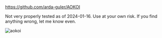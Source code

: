 https://github.com/arda-guler/AOKOI

Not very properly tested as of 2024-01-16. Use at your own risk. If you find anything wrong, let me know even.

![aokoi](https://github.com/arda-guler/AOKOI/assets/80536083/eaa2ca4d-f3c4-460d-bac0-f73ebfbe52d3)
